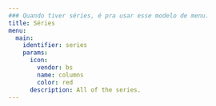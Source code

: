 ```yaml
---
### Quando tiver séries, é pra usar esse modelo de menu.
title: Séries
menu:
  main:
    identifier: series
    params:
      icon:
        vendor: bs
        name: columns
        color: red
      description: All of the series.
---
```






<!-- ---
### Esse aqui é o default

title: Series
menu:
  main:
    parent: blog
    params:
      icon:
        vendor: bs
        name: columns
      description: All of the series.
--- -->
